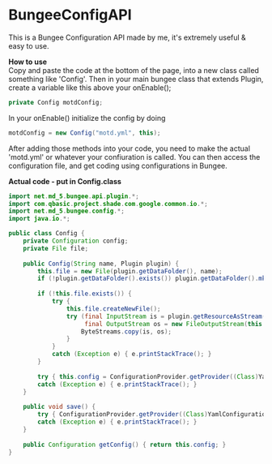 # BungeeConfigAPI

This is a Bungee Configuration API made by me, it's extremely useful & easy to use.


**How to use**\
Copy and paste the code at the bottom of the page, into a new class called something like 'Config'. Then in your main bungee class that extends Plugin, create a variable like this above your onEnable();
```java
private Config motdConfig;
```
In your onEnable() initialize the config by doing
```java
motdConfig = new Config("motd.yml", this);
```
After adding those methods into your code, you need to make the actual 'motd.yml' or whatever your confiuration is called. You can then access the configuration file, and get coding using configurations in Bungee.

**Actual code - put in Config.class**
```java
import net.md_5.bungee.api.plugin.*;
import com.qbasic.project.shade.com.google.common.io.*;
import net.md_5.bungee.config.*;
import java.io.*;

public class Config {
    private Configuration config;
    private File file;
    
    public Config(String name, Plugin plugin) {
        this.file = new File(plugin.getDataFolder(), name);
        if (!plugin.getDataFolder().exists()) plugin.getDataFolder().mkdir();
    
        if (!this.file.exists()) {
            try {
                this.file.createNewFile();
                try (final InputStream is = plugin.getResourceAsStream(name);
                     final OutputStream os = new FileOutputStream(this.file)) {
                    ByteStreams.copy(is, os);
                }
            }
            catch (Exception e) { e.printStackTrace(); }
        }
        
        try { this.config = ConfigurationProvider.getProvider((Class)YamlConfiguration.class).load(this.file); }
        catch (Exception e) { e.printStackTrace(); }
    }
    
    public void save() {
        try { ConfigurationProvider.getProvider((Class)YamlConfiguration.class).save(this.config, this.file); }
        catch (Exception e) { e.printStackTrace(); }
    }
    
    public Configuration getConfig() { return this.config; }
}
```
